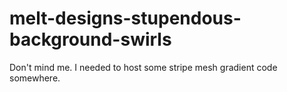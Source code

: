 # melt-designs-stupendous-background-swirls
 Don't mind me. I needed to host some stripe mesh gradient code somewhere.
